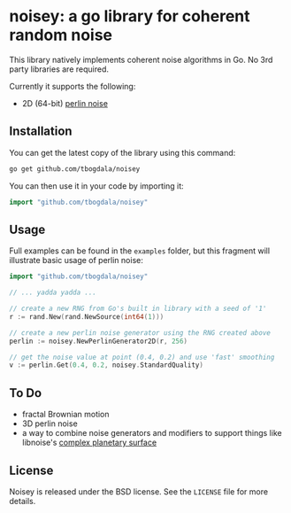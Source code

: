 noisey: a go library for coherent random noise
==============================================

This library natively implements coherent noise algorithms in Go. No 3rd party libraries are required.

Currently it supports the following:

* 2D (64-bit) [perlin noise][link1]


Installation
------------

You can get the latest copy of the library using this command:

```bash
go get github.com/tbogdala/noisey
```

You can then use it in your code by importing it:

```go
import "github.com/tbogdala/noisey"
```


Usage
-----

Full examples can be found in the `examples` folder, but this fragment will illustrate basic usage of perlin noise:

```go
import "github.com/tbogdala/noisey"

// ... yadda yadda ...

// create a new RNG from Go's built in library with a seed of '1'
r := rand.New(rand.NewSource(int64(1)))

// create a new perlin noise generator using the RNG created above
perlin := noisey.NewPerlinGenerator2D(r, 256)

// get the noise value at point (0.4, 0.2) and use 'fast' smoothing
v := perlin.Get(0.4, 0.2, noisey.StandardQuality)
```


To Do
-----

* fractal Brownian motion
* 3D perlin noise
* a way to combine noise generators and modifiers to support
things like libnoise's [complex planetary surface][link2]


License
-------

Noisey is released under the BSD license. See the `LICENSE` file for more details.



[link1]: http://webstaff.itn.liu.se/~stegu/TNM022-2005/perlinnoiselinks/perlin-noise-math-faq.html
[link2]: http://libnoise.sourceforge.net/examples/complexplanet/index.html
